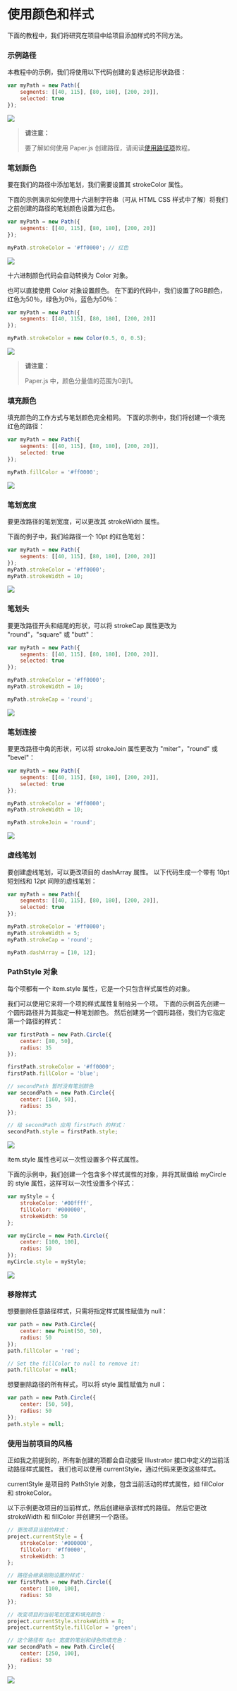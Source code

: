 # 使用颜色和样式

下面的教程中，我们将研究在项目中给项目添加样式的不同方法。

### 示例路径

本教程中的示例，我们将使用以下代码创建的复选标记形状路径：

```js
var myPath = new Path({
	segments: [[40, 115], [80, 180], [200, 20]],
	selected: true
});
```

![](/assets/style1.png)

> **请注意：**
>
> 要了解如何使用 Paper.js 创建路径，请阅读[使用路径项](http://paperjs.org/tutorials/paths/working-with-path-items/)教程。

### 笔划颜色

要在我们的路径中添加笔划，我们需要设置其 strokeColor 属性。

下面的示例演示如何使用十六进制字符串（可从 HTML CSS 样式中了解）将我们之前创建的路径的笔划颜色设置为红色。

```js
var myPath = new Path({
	segments: [[40, 115], [80, 180], [200, 20]]
});

myPath.strokeColor = '#ff0000'; // 红色
```

![](/assets/style2.png)

十六进制颜色代码会自动转换为 Color 对象。

也可以直接使用 Color 对象设置颜色。 在下面的代码中，我们设置了RGB颜色，红色为50％，绿色为0％，蓝色为50％：

```js
var myPath = new Path({
	segments: [[40, 115], [80, 180], [200, 20]]
});

myPath.strokeColor = new Color(0.5, 0, 0.5);
```

![](/assets/style3.png)

> **请注意：**
>
> Paper.js 中，颜色分量值的范围为0到1。

### 填充颜色

填充颜色的工作方式与笔划颜色完全相同。 下面的示例中，我们将创建一个填充红色的路径：

```js
var myPath = new Path({
	segments: [[40, 115], [80, 180], [200, 20]],
	selected: true
});

myPath.fillColor = '#ff0000';
```

![](/assets/style4.png)

### 笔划宽度

要更改路径的笔划宽度，可以更改其 strokeWidth 属性。

下面的例子中，我们给路径一个 10pt 的红色笔划：

```js
var myPath = new Path({
	segments: [[40, 115], [80, 180], [200, 20]]
});
myPath.strokeColor = '#ff0000';
myPath.strokeWidth = 10;
```

![](/assets/style5.png)

### 笔划头

要更改路径开头和结尾的形状，可以将 strokeCap 属性更改为 "round"，"square" 或 "butt"：

```js
var myPath = new Path({
	segments: [[40, 115], [80, 180], [200, 20]],
	selected: true
});

myPath.strokeColor = '#ff0000';
myPath.strokeWidth = 10;

myPath.strokeCap = 'round';
```

![](/assets/style6.png)

### 笔划连接

要更改路径中角的形状，可以将 strokeJoin 属性更改为 "miter"，"round" 或 "bevel"：

```js
var myPath = new Path({
	segments: [[40, 115], [80, 180], [200, 20]],
	selected: true
});

myPath.strokeColor = '#ff0000';
myPath.strokeWidth = 10;

myPath.strokeJoin = 'round';
```

![](/assets/style7.png)

### 虚线笔划

要创建虚线笔划，可以更改项目的 dashArray 属性。 以下代码生成一个带有 10pt 短划线和 12pt 间隙的虚线笔划：

```js
var myPath = new Path({
	segments: [[40, 115], [80, 180], [200, 20]],
	selected: true
});

myPath.strokeColor = '#ff0000';
myPath.strokeWidth = 5;
myPath.strokeCap = 'round';

myPath.dashArray = [10, 12];
```

### PathStyle 对象

每个项都有一个 item.style 属性，它是一个只包含样式属性的对象。

我们可以使用它来将一个项的样式属性复制给另一个项。 下面的示例首先创建一个圆形路径并为其指定一种笔划颜色。 然后创建另一个圆形路径，我们为它指定第一个路径的样式：

```js
var firstPath = new Path.Circle({
	center: [80, 50],
	radius: 35
});

firstPath.strokeColor = '#ff0000';
firstPath.fillColor = 'blue';

// secondPath 暂时没有笔划颜色
var secondPath = new Path.Circle({
	center: [160, 50],
	radius: 35
});

// 给 secondPath 应用 firstPath 的样式：
secondPath.style = firstPath.style;
```

![](/assets/style8.png)

item.style 属性也可以一次性设置多个样式属性。

下面的示例中，我们创建一个包含多个样式属性的对象，并将其赋值给 myCircle 的 style 属性，这样可以一次性设置多个样式：

```js
var myStyle = {
	strokeColor: '#00ffff',
	fillColor: '#000000',
	strokeWidth: 50
};

var myCircle = new Path.Circle({
	center: [100, 100],
	radius: 50
});
myCircle.style = myStyle;
```

![](/assets/style9.png)

### 移除样式

想要删除任意路径样式，只需将指定样式属性赋值为 null：

```js
var path = new Path.Circle({
	center: new Point(50, 50),
	radius: 50
});
path.fillColor = 'red';

// Set the fillColor to null to remove it:
path.fillColor = null;
```

想要删除路径的所有样式，可以将 style 属性赋值为 null：

```js
var path = new Path.Circle({
	center: [50, 50],
	radius: 50
});
path.style = null;
```

### 使用当前项目的风格

正如我之前提到的，所有新创建的项都会自动接受 Illustrator 接口中定义的当前活动路径样式属性。 我们也可以使用 currentStyle，通过代码来更改这些样式。

currentStyle 是项目的 PathStyle 对象，包含当前活动的样式属性，如 fillColor 和 strokeColor。

以下示例更改项目的当前样式，然后创建继承该样式的路径。 然后它更改 strokeWidth 和 fillColor 并创建另一个路径。

```js
// 更改项目当前的样式：
project.currentStyle = {
	strokeColor: '#000000',
	fillColor: '#ff0000',
	strokeWidth: 3
};

// 路径会继承刚刚设置的样式：
var firstPath = new Path.Circle({
	center: [100, 100],
	radius: 50
});

// 改变项目的当前笔划宽度和填充颜色：
project.currentStyle.strokeWidth = 8;
project.currentStyle.fillColor = 'green';

// 这个路径有 8pt 宽度的笔划和绿色的填充色：
var secondPath = new Path.Circle({
	center: [250, 100],
	radius: 50
});
```

![](/assets/style10.png)

